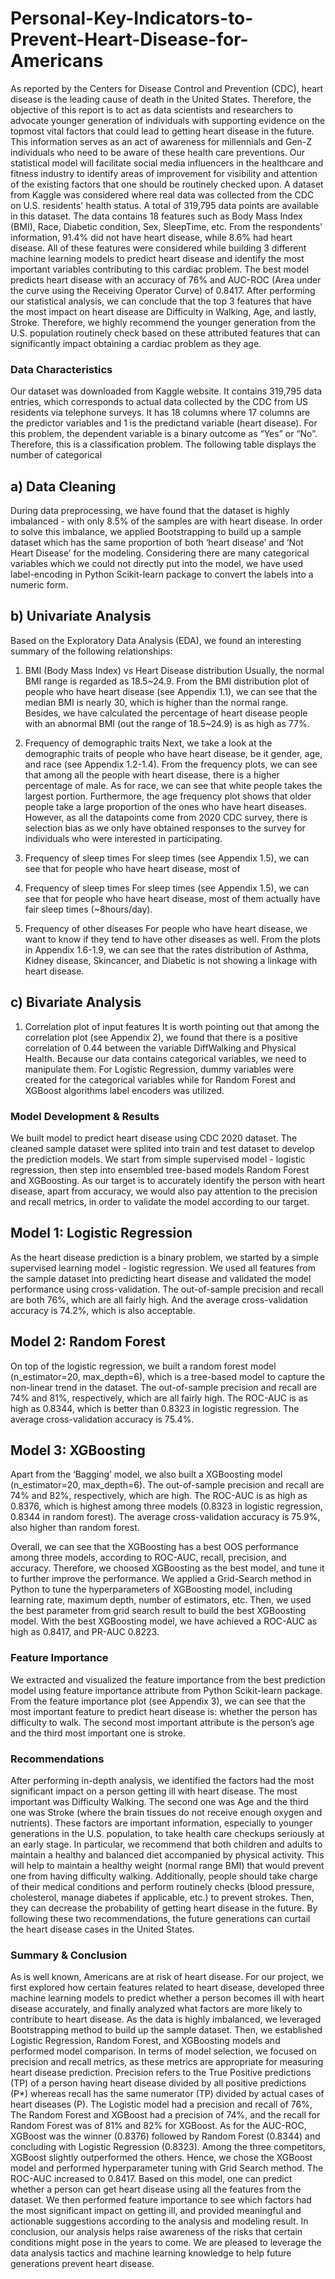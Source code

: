 # Personal-Key-Indicators-to-Prevent-Heart-Disease-for-Americans

As reported by the Centers for Disease Control and Prevention (CDC), heart disease is the
leading cause of death in the United States. Therefore, the objective of this report is to act as
data scientists and researchers to advocate younger generation of individuals with supporting
evidence on the topmost vital factors that could lead to getting heart disease in the future. This
information serves as an act of awareness for millennials and Gen-Z individuals who need to be
aware of these health care preventions. Our statistical model will facilitate social media
influencers in the healthcare and fitness industry to identify areas of improvement for visibility
and attention of the existing factors that one should be routinely checked upon.
A dataset from Kaggle was considered where real data was collected from the CDC on U.S.
residents' health status. A total of 319,795 data points are available in this dataset. The data
contains 18 features such as Body Mass Index (BMI), Race, Diabetic condition, Sex,
SleepTime, etc. From the respondents' information, 91.4% did not have heart disease, while
8.6% had heart disease. All of these features were considered while building 3 different
machine learning models to predict heart disease and identify the most important variables
contributing to this cardiac problem. The best model predicts heart disease with an accuracy
of 76% and AUC-ROC (Area under the curve using the Receiving Operator Curve)
of 0.8417. After performing our statistical analysis, we can conclude that the top 3 features that
have the most impact on heart disease are Difficulty in Walking, Age, and lastly, Stroke.
Therefore, we highly recommend the younger generation from the U.S. population routinely
check based on these attributed features that can significantly impact obtaining a cardiac
problem as they age.

### Data Characteristics ###
Our dataset was downloaded from Kaggle website. It contains 319,795 data entries, which
corresponds to actual data collected by the CDC from US residents via telephone surveys. It has
18 columns where 17 columns are the predictor variables and 1 is the predictand variable (heart
disease). For this problem, the dependent variable is a binary outcome as “Yes” or “No”.
Therefore, this is a classification problem. The following table displays the number of categorical

## a) Data Cleaning
During data preprocessing, we have found that the dataset is highly imbalanced - with only 8.5%
of the samples are with heart disease. In order to solve this imbalance, we applied Bootstrapping
to build up a sample dataset which has the same proportion of both ‘heart disease’ and ‘Not Heart
Disease’ for the modeling.
Considering there are many categorical variables which we could not directly put into the model,
we have used label-encoding in Python Scikit-learn package to convert the labels into a numeric
form.

## b) Univariate Analysis
Based on the Exploratory Data Analysis (EDA), we found an interesting summary of the
following relationships:

1. BMI (Body Mass Index) vs Heart Disease distribution
Usually, the normal BMI range is regarded as 18.5~24.9. From the BMI distribution plot of people
who have heart disease (see Appendix 1.1), we can see that the median BMI is nearly 30, which
is higher than the normal range. Besides, we have calculated the percentage of heart disease
people with an abnormal BMI (out the range of 18.5~24.9) is as high as 77%.

2. Frequency of demographic traits
Next, we take a look at the demographic traits of people who have heart disease, be it gender,
age, and race (see Appendix 1.2-1.4). From the frequency plots, we can see that among all the
people with heart disease, there is a higher percentage of male. As for race, we can see that
white people takes the largest portion. Furthermore, the age frequency plot shows that older
people take a large proportion of the ones who have heart diseases.
However, as all the datapoints come from 2020 CDC survey, there is selection bias as we only
have obtained responses to the survey for individuals who were interested in participating.
3. Frequency of sleep times
For sleep times (see Appendix 1.5), we can see that for people who have heart disease, most of

3. Frequency of sleep times
For sleep times (see Appendix 1.5), we can see that for people who have heart disease, most of
them actually have fair sleep times (~8hours/day).

4. Frequency of other diseases
For people who have heart disease, we want to know if they tend to have other diseases as well.
From the plots in Appendix 1.6-1.9, we can see that the rates distribution of Asthma, Kidney
disease, Skincancer, and Diabetic is not showing a linkage with heart disease.

## c) Bivariate Analysis
1. Correlation plot of input features
It is worth pointing out that among the correlation plot (see Appendix 2), we found that there is a
positive correlation of 0.44 between the variable DiffWalking and Physical Health.
Because our data contains categorical variables, we need to manipulate them. For Logistic
Regression, dummy variables were created for the categorical variables while for Random Forest
and XGBoost algorithms label encoders was utilized.


### Model Development & Results ###
We built model to predict heart disease using CDC 2020 dataset. The cleaned sample dataset
were splited into train and test dataset to develop the prediction models. We start from simple
supervised model - logistic regression, then step into ensembled tree-based models Random
Forest and XGBoosting. As our target is to accurately identify the person with heart disease,
apart from accuracy, we would also pay attention to the precision and recall metrics, in order to
validate the model according to our target.

## Model 1: Logistic Regression
As the heart disease prediction is a binary problem, we started by a simple supervised learning
model - logistic regression. We used all features from the sample dataset into predicting heart
disease and validated the model performance using cross-validation.
The out-of-sample precision and recall are both 76%, which are all fairly high. And the average
cross-validation accuracy is 74.2%, which is also acceptable.

## Model 2: Random Forest
On top of the logistic regression, we built a random forest model (n_estimator=20, max_depth=6),
which is a tree-based model to capture the non-linear trend in the dataset. The out-of-sample
precision and recall are 74% and 81%, respectively, which are all fairly high. The ROC-AUC is as
high as 0.8344, which is better than 0.8323 in logistic regression.
The average cross-validation accuracy is 75.4%.

## Model 3: XGBoosting
Apart from the ‘Bagging’ model, we also built a XGBoosting model (n_estimator=20, max_depth=6). The out-of-sample precision and recall are 74% and 82%, respectively, which are
high. The ROC-AUC is as high as 0.8376, which is highest among three models (0.8323 in logistic
regression, 0.8344 in random forest).
The average cross-validation accuracy is 75.9%, also higher than random forest.

Overall, we can see that the XGBoosting has a best OOS performance among three models,
according to ROC-AUC, recall, precision, and accuracy. Therefore, we choosed XGBoosting as
the best model, and tune it to further improve the performance.
We applied a Grid-Search method in Python to tune the hyperparameters of XGBoosting model,
including learning rate, maximum depth, number of estimators, etc. Then, we used the best
parameter from grid search result to build the best XGBoosting model. With the best XGBoosting
model, we have achieved a ROC-AUC as high as 0.8417, and PR-AUC 0.8223.

### Feature Importance ###
We extracted and visualized the feature importance from the best prediction model using feature
importance attribute from Python Scikit-learn package. From the feature importance plot (see
Appendix 3), we can see that the most important feature to predict heart disease is: whether the
person has difficulty to walk. The second most important attribute is the person’s age and the
third most important one is stroke.


### Recommendations ###
After performing in-depth analysis, we identified the factors had the most significant impact on a
person getting ill with heart disease. The most important was Difficulty Walking. The second
one was Age and the third one was Stroke (where the brain tissues do not receive enough oxygen
and nutrients). These factors are important information, especially to younger generations in the
U.S. population, to take health care checkups seriously at an early stage. In particular, we
recommend that both children and adults to maintain a healthy and balanced diet
accompanied by physical activity. This will help to maintain a healthy weight (normal range
BMI) that would prevent one from having difficulty walking. Additionally, people should take
charge of their medical conditions and perform routinely checks (blood pressure,
cholesterol, manage diabetes if applicable, etc.) to prevent strokes. Then, they can decrease
the probability of getting heart disease in the future. By following these two recommendations, the
future generations can curtail the heart disease cases in the United States.


### Summary & Conclusion ###
As is well known, Americans are at risk of heart disease. For our project, we first explored how
certain features related to heart disease, developed three machine learning models to predict
whether a person becomes ill with heart disease accurately, and finally analyzed what factors are
more likely to contribute to heart disease.
As the data is highly imbalanced, we leveraged Bootstrapping method to build up the sample
dataset. Then, we established Logistic Regression, Random Forest, and XGBoosting models and performed model comparison. In terms of model selection, we focused on precision and recall metrics, as these metrics are appropriate for measuring heart disease prediction. Precision refers to the True Positive predictions (TP) of a person having heart disease divided by all positive predictions (P*) whereas recall has the same numerator (TP) divided by actual cases of heart diseases (P). The Logistic model had a precision and recall of 76%, The Random Forest and XGBoost had a precision of 74%, and the recall for Random Forest was of 81% and 82% for XGBoost. 
As for the AUC-ROC, XGBoost was the winner (0.8376) followed by Random Forest (0.8344) and concluding with Logistic Regression (0.8323). Among the three competitors, XGBoost slightly outperformed the others. Hence, we chose the XGBoost model and performed hyperparameter tuning with Grid Search method. The ROC-AUC increased to 0.8417. Based on this model, one can predict whether a person can get heart disease using all the features from the dataset. We then performed feature importance to see which factors had the most significant impact on getting ill, and provided meaningful and actionable suggestions according to the analysis and modeling result.
In conclusion, our analysis helps raise awareness of the risks that certain conditions might pose in the years to come. We are pleased to leverage the data analysis tactics and machine learning knowledge to help future generations prevent heart disease.







